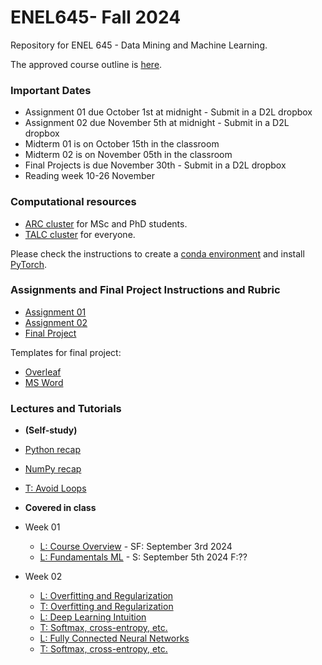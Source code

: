 # ENEL645- Fall 2024
Repository for ENEL 645 - Data Mining and Machine Learning.

The approved course outline is [here](./Slides/ENEL645-Fall2024-course-outline.pdf).

### Important Dates
- Assignment 01 due October 1st at midnight - Submit in a D2L dropbox
- Assignment 02 due November 5th at midnight - Submit in a D2L dropbox
- Midterm 01 is on October 15th in the classroom
- Midterm 02 is on November 05th in the classroom
- Final Projects is due November 30th - Submit in a D2L dropbox
- Reading week 10-26 November 

### Computational resources
- [ARC cluster](https://rcs.ucalgary.ca/ARC_Cluster_Guide) for MSc and PhD students.
- [TALC cluster](https://rcs.ucalgary.ca/index.php/TALC_Cluster#Time_limits) for everyone.

Please check the instructions to create a [conda environment](https://rcs.ucalgary.ca/Conda_on_ARC#Installing_Conda) and install [PyTorch](https://rcs.ucalgary.ca/PyTorch_on_ARC).

### Assignments and Final Project Instructions and Rubric
- [Assignment 01](./Rubrics/Garbage-classification-proposal-assignment.pdf)
- [Assignment 02](./Rubrics/Garbage-classification-programming.pdf)
- [Final  Project](./Rubrics/Final-project-description-rubric-ENEL645.pdf) 

Templates for final project:
- [Overleaf](https://www.overleaf.com/2787846576rwxjwjnhywpf)
- [MS Word](./Slides/final-project-template.docx)

### Lectures and Tutorials 

- **(Self-study)**    
- [Python recap](./JNotebooks/python.ipynb)
- [NumPy recap](./JNotebooks/numpy.ipynb)
- [T: Avoid Loops](./JNotebooks/python_sumpy_programming_style.ipynb)

- **Covered in class**    

- Week 01
    - [L: Course Overview](./Slides/lecture01_course_overview(ENEL645).pdf) - SF: September 3rd 2024
    - [L: Fundamentals ML](./Slides/lecture02_fundamentals_ml.pdf) - S: September 5th 2024 F:?? 
- Week 02
    - [L: Overfitting and Regularization](./Slides/lecture03_overfitting_regularization.pdf)
    - [T: Overfitting and Regularization](./JNotebooks/overfitting_regularization.ipynb)
    - [L: Deep Learning Intuition](./Slides/lecture04_deep_learning_intuition.pdf)
    - [T: Softmax, cross-entropy, etc.](./JNotebooks/softmax_one_hot_encoding_loss_functions.ipynb)
    - [L: Fully Connected Neural Networks](./Slides/lecture05_fully_connected_neural_networks_ND)
    - [T: Softmax, cross-entropy, etc.](./JNotebooks/fully_connected_neural_network_2D_synthetic_example.ipynb)
    
